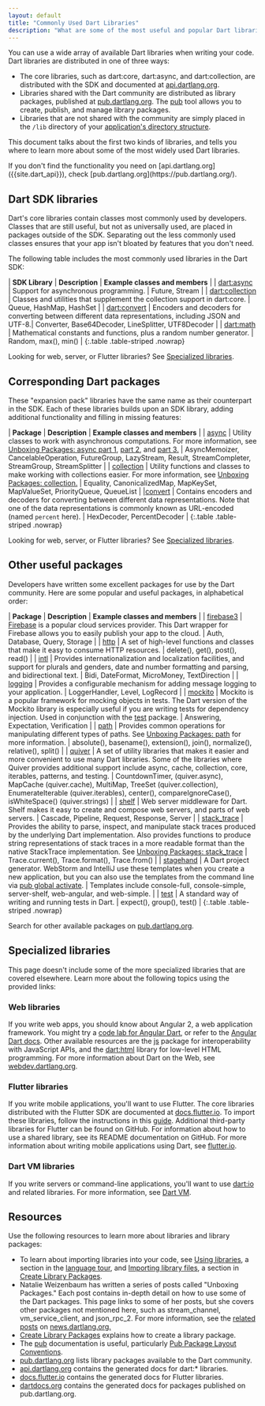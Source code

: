 ```yaml
---
layout: default
title: "Commonly Used Dart Libraries"
description: "What are some of the most useful and popular Dart libraries and where can you learn more?"
---
```


You can use a wide array of available Dart libraries when writing your code.
Dart libraries are distributed in one of three ways:

* The core libraries, such as dart:core, dart:async, and dart:collection,
  are distributed with the SDK and documented at [api.dartlang.org]({{site.dart_api}}).
* Libraries shared with the Dart community are distributed as library packages,
  published at [pub.dartlang.org](https://pub.dartlang.org/).
  The [pub](/tools/pub/) tool allows you to create, publish, and manage library packages.
* Libraries that are not shared with the community are simply placed in the
  `/lib` directory of your [application's directory
  structure](https://www.dartlang.org/tools/pub/package-layout#public-directories).

This document talks about the first two kinds of libraries,
and tells you where to learn more about some of the most widely used Dart libraries.

<aside class="alert alert-info" markdown="1">
If you don't find the functionality you need on [api.dartlang.org]({{site.dart_api}}),
check [pub.dartlang.org](https://pub.dartlang.org/).
</aside>

## Dart SDK libraries

Dart's core libraries contain classes most commonly used by developers.
Classes that are still useful, but not as universally used,
are placed in packages outside of the SDK.
Separating out the less commonly used classes ensures that your app
isn't bloated by features that you don't need.

The following table includes the most commonly used libraries in the Dart SDK:

| **SDK Library** | **Description** | **Example classes and members** |
| [dart:async](https://api.dartlang.org/stable/dart-async/dart-async-library.html) | Support for asynchronous programming. | Future, Stream |
| [dart:collection](https://api.dartlang.org/stable/dart-collection/dart-collection-library.html) | Classes and utilities that supplement the collection support in dart:core. | Queue, HashMap, HashSet |
| [dart:convert](https://api.dartlang.org/stable/dart-convert/dart-convert-library.html) | Encoders and decoders for converting between different data representations, including JSON and UTF-8.| Converter, Base64Decoder, LineSplitter, UTF8Decoder |
| [dart:math](https://api.dartlang.org/stable/dart-math/dart-math-library.html) | Mathematical constants and functions, plus a random number generator. | Random, max(), min() |
{:.table .table-striped .nowrap}

Looking for web, server, or Flutter libraries?
See [Specialized libraries](#specialized-libraries).

## Corresponding Dart packages

These "expansion pack" libraries have the same name as their counterpart in the SDK.
Each of these libraries builds upon an SDK library, adding
additional functionality and filling in missing features:

| **Package** | **Description** | **Example classes and members** |
| [async](https://www.dartdocs.org/documentation/async/latest/) | Utility classes to work with asynchronous computations. For more information, see [Unboxing Packages: async part 1](http://news.dartlang.org/2016/03/unboxing-packages-async-part-1.html), [part 2](http://news.dartlang.org/2016/03/unboxing-packages-async-part-2.html), and [part 3.](http://news.dartlang.org/2016/04/unboxing-packages-async-part-3.html) | AsyncMemoizer, CancelableOperation, FutureGroup, LazyStream, Result, StreamCompleter, StreamGroup, StreamSplitter |
| [collection](https://www.dartdocs.org/documentation/collection/latest) | Utility functions and classes to make working with collections easier. For more information, see [Unboxing Packages: collection.](http://news.dartlang.org/2016/01/unboxing-packages-collection.html) | Equality, CanonicalizedMap, MapKeySet, MapValueSet, PriorityQueue, QueueList |
|[convert](https://www.dartdocs.org/documentation/convert/latest/) | Contains encoders and decoders for converting between different data representations. Note that one of the data representations is commonly known as URL-encoded (named `percent` here). | HexDecoder, PercentDecoder |
{:.table .table-striped .nowrap}

Looking for web, server, or Flutter libraries?
See [Specialized libraries](#specialized-libraries).

## Other useful packages

Developers have written some excellent packages for use by the
Dart community.  Here are some popular and useful packages,
in alphabetical order:

| **Package** | **Description** | **Example classes and members** |
| [firebase3](https://pub.dartlang.org/packages/firebase3) | [Firebase](https://firebase.google.com) is a popular cloud services provider.  This Dart wrapper for Firebase allows you to easily publish your app to the cloud. | Auth, Database, Query, Storage |
| [http](https://pub.dartlang.org/packages/http) | A set of high-level functions and classes that make it easy to consume HTTP resources. | delete(), get(), post(), read() |
| [intl](https://pub.dartlang.org/packages/intl) | Provides internationalization and localization facilities, and support for plurals and genders, date and number formatting and parsing, and bidirectional text. | Bidi, DateFormat, MicroMoney, TextDirection |
| [logging](https://pub.dartlang.org/packages/logging) | Provides a configurable mechanism for adding message logging to your application. | LoggerHandler, Level, LogRecord |
| [mockito](https://pub.dartlang.org/packages/mockito) | Mockito is a popular framework for mocking objects in tests.  The Dart version of the Mockito library is especially useful if you are writing tests for dependency injection. Used in conjunction with the [test](https://pub.dartlang.org/packages/test) package. | Answering, Expectation, Verification |
| [path](https://pub.dartlang.org/packages/path) | Provides common operations for manipulating different types of paths. See [Unboxing Packages: path](http://news.dartlang.org/2016/06/unboxing-packages-path.html) for more information. | absolute(), basename(), extension(), join(), normalize(), relative(), split() |
| [quiver](https://pub.dartlang.org/packages/quiver) | A set of utility libraries that makes it easier and more convenient to use many Dart libraries. Some of the libraries where Quiver provides additional support include async, cache, collection, core, iterables, patterns, and testing. | CountdownTimer, (quiver.async), MapCache (quiver.cache), MultiMap, TreeSet (quiver.collection), EnumerateIterable (quiver.iterables), center(), compareIgnoreCase(), isWhiteSpace() (quiver.strings)  |
| [shelf](https://pub.dartlang.org/packages/shelf) | Web server middleware for Dart. Shelf makes it easy to create and compose web servers, and parts of web servers. | Cascade, Pipeline, Request, Response, Server |
| [stack_trace](https://pub.dartlang.org/packages/stack_trace) | Provides the ability to parse, inspect, and manipulate stack traces produced by the underlying Dart implementation. Also provides functions to produce string representations of stack traces in a more readable format than the native StackTrace implementation. See [Unboxing Packages: stack_trace](http://news.dartlang.org/2016/01/unboxing-packages-stacktrace.html) | Trace.current(), Trace.format(), Trace.from() |
| [stagehand](https://pub.dartlang.org/packages/stagehand) | A Dart project generator. WebStorm and IntelliJ use these templates when you create a new application, but you can also use the templates from the command line via [pub global activate](https://www.dartlang.org/tools/pub/cmd/pub-global). | Templates include console-full, console-simple, server-shelf, web-angular, and web-simple. |
| [test](https://pub.dartlang.org/packages/test) | A standard way of writing and running tests in Dart. | expect(), group(), test() |
{:.table .table-striped .nowrap}

Search for other available packages on [pub.dartlang.org](https://pub.dartlang.org/).

## Specialized libraries

This page doesn't include some of the more specialized libraries that are covered
elsewhere. Learn more about the following topics using the provided links:

### Web libraries

If you write web apps, you should know about Angular 2, a web application framework.
You might try a [code lab for Angular Dart](https://webdev.dartlang.org/codelabs/ng2),
or refer to the [Angular Dart docs](https://angular.io/docs/dart/latest/).
Other available resources are the
[js](https://www.dartdocs.org/documentation/js/latest) package
for interoperability with JavaScript APIs, and the
[dart:html](https://api.dartlang.org/stable/dart-html/dart-html-library.html)
library for low-level HTML programming.
For more information about Dart on the Web, see [webdev.dartlang.org]({{site.webdev}}).

### Flutter libraries

If you write mobile applications, you'll want to use Flutter.
The core libraries distributed with the Flutter SDK are documented at
[docs.flutter.io](http://docs.flutter.io/). To import these libraries,
follow the instructions in this
[guide](https://www.dartlang.org/tools/pub/get-started#importing-libraries-from-packages).
Additional third-party libraries for Flutter can be found on GitHub.
For information about how to use a shared library,
see its README documentation on GitHub.
For more information about writing mobile applications using Dart,
see [flutter.io]({{site.flutter}}).

### Dart VM libraries

If you write servers or command-line applications, you'll
want to use [dart:io](https://api.dartlang.org/stable/dart-io/dart-io-library.html)
and related libraries. For more information, see [Dart VM](/dart-vm/).

## Resources

Use the following resources to learn more about libraries and library packages:

* To learn about importing libraries into your code, see
  [Using libraries](/guides/language/language-tour#libraries-and-visibility),
  a section in the [language tour](/guides/language/language-tour), and
  [Importing library
  files](/guides/libraries/create-library-packages#importing-library-files),
  a section in [Create Library Packages](/guides/libraries/create-library-packages).
* Natalie Weizenbaum has written a series of posts called "Unboxing Packages."
  Each post contains in-depth detail on how to use some of the Dart packages.
  This page links to some of her posts, but she covers other packages
  not mentioned here, such as stream_channel, vm_service_client, and json_rpc_2.
  For more information,
  see the [related posts](http://news.dartlang.org/search/label/Unboxing%20Packages)
  on [news.dartlang.org.](http://news.dartlang.org/)
* [Create Library Packages](/guides/libraries/create-library-packages)
  explains how to create a library package.
* The [pub](/tools/pub) documentation is useful, particularly
  [Pub Package Layout Conventions](/tools/pub/package-layout).
* [pub.dartlang.org](https://pub.dartlang.org) lists library packages available
  to the Dart community.
* [api.dartlang.org]({{site.dart_api}}) contains the generated docs for dart:* libraries.
* [docs.flutter.io](http://docs.flutter.io/) contains the generated docs for Flutter
  libraries.
* [dartdocs.org](https://www.dartdocs.org/) contains the generated docs for
  packages published on pub.dartlang.org.

